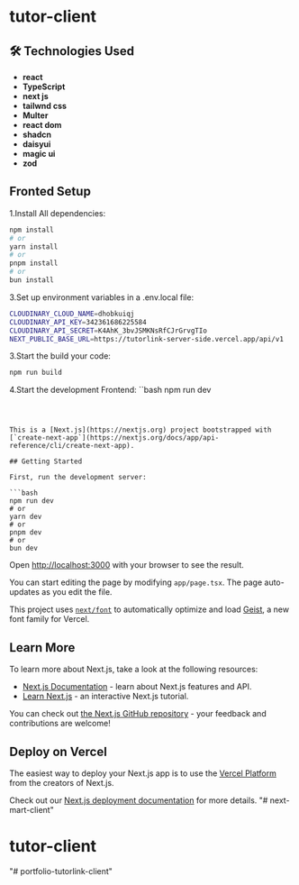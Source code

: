 
# tutor-client
## 🛠️ Technologies Used

- **react**
- **TypeScript**
- **next js**
- **tailwnd css**
- **Multer**
- **react dom**
- **shadcn**
- **daisyui**
- **magic ui**
- **zod**

 ## Fronted Setup
1.Install All dependencies:
```bash
npm install
# or
yarn install
# or
pnpm install
# or
bun install
```
3.Set up environment variables in a .env.local file:
```bash
CLOUDINARY_CLOUD_NAME=dhobkuiqj 
CLOUDINARY_API_KEY=342361686225584
CLOUDINARY_API_SECRET=K4AhK_3bvJSMKNsRfCJrGrvgTIo
NEXT_PUBLIC_BASE_URL=https://tutorlink-server-side.vercel.app/api/v1
```
3.Start the build your code:
``` bash
npm run build
```
4.Start the development Frontend:
``bash
npm run dev
```



This is a [Next.js](https://nextjs.org) project bootstrapped with [`create-next-app`](https://nextjs.org/docs/app/api-reference/cli/create-next-app).

## Getting Started

First, run the development server:

```bash
npm run dev
# or
yarn dev
# or
pnpm dev
# or
bun dev
```

Open [http://localhost:3000](http://localhost:3000) with your browser to see the result.

You can start editing the page by modifying `app/page.tsx`. The page auto-updates as you edit the file.

This project uses [`next/font`](https://nextjs.org/docs/app/building-your-application/optimizing/fonts) to automatically optimize and load [Geist](https://vercel.com/font), a new font family for Vercel.

## Learn More

To learn more about Next.js, take a look at the following resources:

- [Next.js Documentation](https://nextjs.org/docs) - learn about Next.js features and API.
- [Learn Next.js](https://nextjs.org/learn) - an interactive Next.js tutorial.

You can check out [the Next.js GitHub repository](https://github.com/vercel/next.js) - your feedback and contributions are welcome!

## Deploy on Vercel

The easiest way to deploy your Next.js app is to use the [Vercel Platform](https://vercel.com/new?utm_medium=default-template&filter=next.js&utm_source=create-next-app&utm_campaign=create-next-app-readme) from the creators of Next.js.

Check out our [Next.js deployment documentation](https://nextjs.org/docs/app/building-your-application/deploying) for more details.
"# next-mart-client" 
# tutor-client
"# portfolio-tutorlink-client" 
